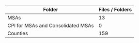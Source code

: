 | Folder                             |   Files / Folders |
|------------------------------------|-------------------|
| MSAs                               |                13 |
| CPI for MSAs and Consolidated MSAs |                 0 |
| Counties                           |               159 |